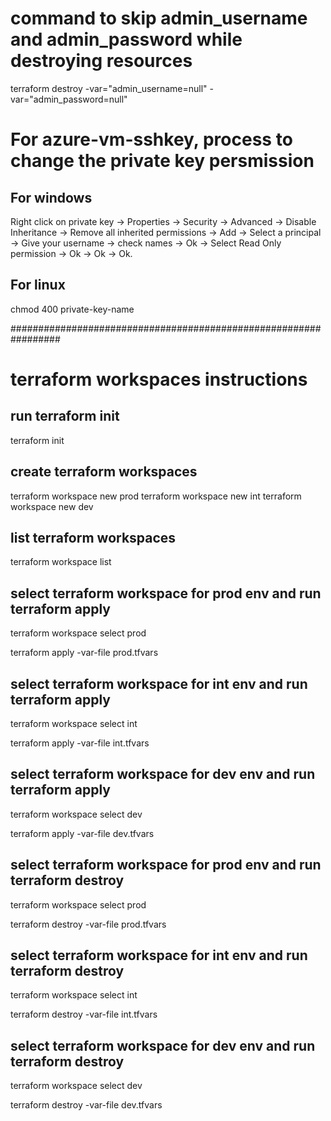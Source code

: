 
# command to skip admin_username and admin_password while destroying resources
terraform destroy -var="admin_username=null" -var="admin_password=null"

# For azure-vm-sshkey, process to change the private key persmission
## For windows
Right click on private key -> Properties -> Security -> Advanced -> Disable Inheritance -> Remove all inherited permissions -> Add -> Select a principal -> Give your username -> check names -> Ok -> Select Read Only permission -> Ok -> Ok -> Ok.
## For linux
chmod 400 private-key-name

#################################################################
# terraform workspaces instructions

## run terraform init
  terraform init

## create terraform workspaces
  terraform workspace new prod
  terraform workspace new int
  terraform workspace new dev

## list terraform workspaces
  terraform workspace list

## select terraform workspace for prod env and run terraform apply
  terraform workspace select prod
  
  terraform apply -var-file prod.tfvars
  
## select terraform workspace for int env and run terraform apply
  terraform workspace select int
  
  terraform apply -var-file int.tfvars
  
## select terraform workspace for dev env and run terraform apply
  terraform workspace select dev
  
  terraform apply -var-file dev.tfvars
  
## select terraform workspace for prod env and run terraform destroy
  terraform workspace select prod
  
  terraform destroy -var-file prod.tfvars

## select terraform workspace for int env and run terraform destroy
  terraform workspace select int
  
  terraform destroy -var-file int.tfvars

## select terraform workspace for dev env and run terraform destroy
  terraform workspace select dev
  
  terraform destroy -var-file dev.tfvars
